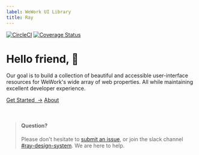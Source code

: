```yaml
---
label: WeWork UI Library
title: Ray
---
```


[![CircleCI](https://circleci.com/gh/WeConnect/ray.svg?style=svg&circle-token=99fe6d74b0b60e0113df0e37df0009ba77793b1d)](https://circleci.com/gh/WeConnect/ray) [![Coverage Status](https://coveralls.io/repos/github/WeConnect/ray/badge.svg?t=cuEPSr)](https://coveralls.io/github/WeConnect/ray)

# Hello friend, 👋

<page-intro>Our goal is to build a collection of beautiful and accessible user-interface resources for WeWork's wide array of web properties. All while maintaining excellent developer experience.</page-intro>

<a href="/getting-started" class="ray-btn ray-btn--primary ray-btn--compact">Get Started &nbsp;→</a> <a href="/about" class="ray-btn ray-btn--secondary ray-btn--compact">About</a>

<br />

> #### Question?
>
> Please don't hesitate to [submit an issue](https://github.com/WeConnect/ray/issues/new), or join the slack channel [#ray-design-system](https://wework.slack.com/messages/CFLL3QWQ5). We are here to help.
